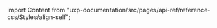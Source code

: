 
import Content from "uxp-documentation/src/pages/api-ref/reference-css/Styles/align-self";

<Content query="product=photoshop"/>
